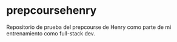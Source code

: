 # prepcoursehenry
Repositorio de prueba del prepcourse de Henry como parte de mi entrenamiento como full-stack dev.
